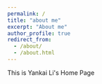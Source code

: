 ```yaml
---
permalink: /
title: "about me"
excerpt: "About me"
author_profile: true
redirect_from: 
  - /about/
  - /about.html
---
```


This is Yankai Li's Home Page
